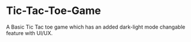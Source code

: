 # Tic-Tac-Toe-Game
A Basic Tic Tac toe game which has an added dark-light mode changable feature with UI/UX.
